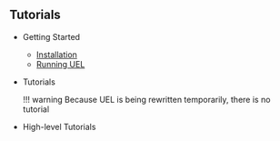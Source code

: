 ## Tutorials

<!--
??? question "Why have "Tutorial" and "Tutorials", What diff of they?"
    The "tutorial" is topics of "Tutorials", and some extensions
-->

- Getting Started
    - [Installation](./getting-started/installation.md)
    - [Running UEL](./getting-started/running.md)

- Tutorials

    !!! warning
        Because UEL is being rewritten temporarily, there is no tutorial

- High-level Tutorials